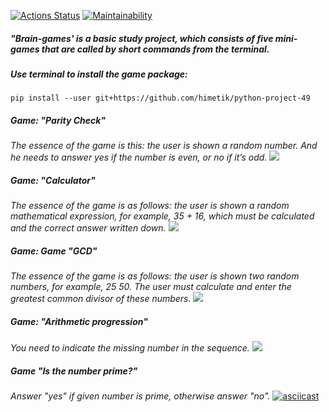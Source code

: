 [![Actions Status](https://github.com/himetik/python-project-49/actions/workflows/hexlet-check.yml/badge.svg)](https://github.com/himetik/python-project-49/actions) [![Maintainability](https://api.codeclimate.com/v1/badges/51c00a674417745f35b0/maintainability)](https://codeclimate.com/github/himetik/python-project-49/maintainability)

##### "Brain-games' is a basic study project, which consists of five mini-games that are called by short commands from the terminal.


##### Use terminal to install the game package:
```
pip install --user git+https://github.com/himetik/python-project-49
```

##### Game: "Parity Check"

*The essence of the game is this: the user is shown a random number. And he needs to answer yes if the number is even, or no if it’s odd.*
[![](https://asciinema.org/a/661904.svg)](https://asciinema.org/a/661904)

##### Game: "Calculator"

*The essence of the game is as follows: the user is shown a random mathematical expression, for example, 35 + 16, which must be calculated and the correct answer written down.*
[![](https://asciinema.org/a/661907.svg)](https://asciinema.org/a/661907)

##### Game: Game "GCD"

*The essence of the game is as follows: the user is shown two random numbers, for example, 25 50. The user must calculate and enter the greatest common divisor of these numbers.*
[![](https://asciinema.org/a/V01GRHc2whocERZ0dDwlB1JV6.svg)](https://asciinema.org/a/V01GRHc2whocERZ0dDwlB1JV6)

##### Game: "Arithmetic progression"

*You need to indicate the missing number in the sequence.*
[![](https://asciinema.org/a/661912.svg)](https://asciinema.org/a/661912)

##### Game "Is the number prime?"

*Answer "yes" if given number is prime, otherwise answer "no".*
[![asciicast](https://asciinema.org/a/661915.svg)](https://asciinema.org/a/661915)
